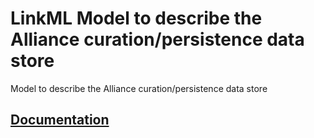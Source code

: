 # LinkML Model to describe the Alliance curation/persistence data store
Model to describe the Alliance curation/persistence data store

## [Documentation](https://alliance-genome.github.io/agr_curation_schema/)
